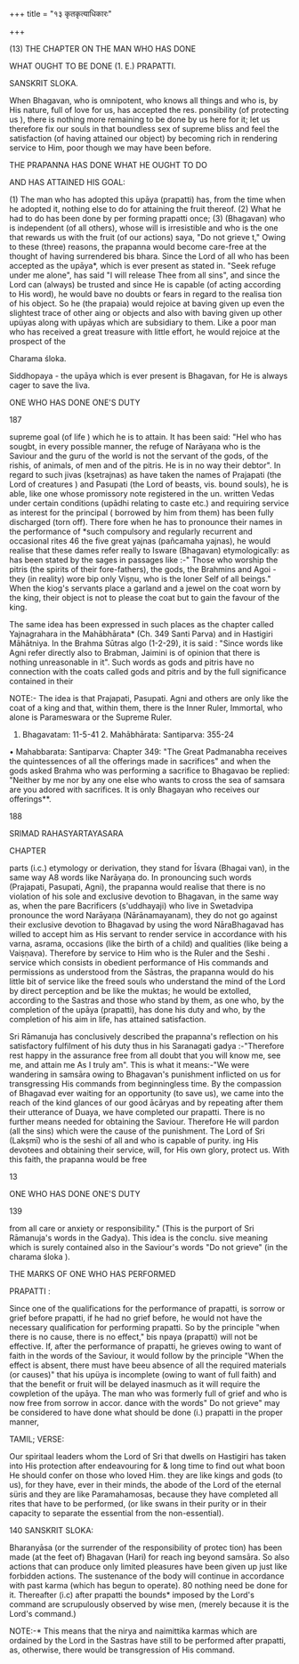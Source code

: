 +++
title = "१३ कृतकृत्याधिकारः"

+++

(13) THE CHAPTER ON THE MAN WHO HAS DONE 

WHAT OUGHT TO BE DONE (1. E.) PRAPATTI. 

SANSKRIT SLOKA. 

When Bhagavan, who is omnipotent, who knows all things and who is, by His nature, full of love for us, has accepted the res. ponsibility (of protecting us ), there is nothing more remaining to be done by us here for it; let us therefore fix our souls in that boundless sex of supreme bliss and feel the satisfaction (of having attained our object) by becoming rich in rendering service to Him, poor though we may have been before. 

THE PRAPANNA HAS DONE WHAT HE OUGHT TO DO 

AND HAS ATTAINED HIS GOAL: 

(1) The man who has adopted this upāya (prapatti) has, from the time when he adopted it, nothing else to do for attaining the fruit thereof. (2) What he had to do has been done by per forming prapatti once; (3) (Bhagavan) who is independent (of all others), whose will is irresistible and who is the one that rewards us with the fruit (of our actions) saya, "Do not grieve t," Owing to these (three) reasons, the prapanna would become care-free at the thought of having surrendered bis bhara. Since the Lord of all who has been accepted as the upāya\*, which is ever present as stated in. "Seek refuge under me alone", has said "I will release Thee from all sins", and since the Lord can (always) be trusted and since He is capable (of acting according to His word), he would bave no doubts or fears in regard to the realisa tion of his object. So he (the prapaia) would rejoice at baving given up even the slightest trace of other aing or objects and also with baving given up other upüyas along with upāyas which are subsidiary to them. Like a poor man who has received a great treasure with little effort, he would rejoice at the prospect of the 

Charama śloka. 

Siddhopaya - the upāya which is ever present is Bhagavan, for He is always cager to save the liva. 

ONE WHO HAS DONE ONE'S DUTY 

187 

supreme goal (of life ) which he is to attain. It has been said: "Hel who has sougbt, in every possible manner, the refuge of Narāyaṇa who is the Saviour and the guru of the world is not the servant of the gods, of the rishis, of animals, of men and of the pitris. He is in no way their debtor". In regard to such jivas (kṣetrajnas) as have taken the names of Prajapati (the Lord of creatures ) and Pasupati (the Lord of beasts, vis. bound souls), he is able, like one whose promissory note registered in the un. written Vedas under certain conditions (upādhi relating to caste etc.) and requiring service as interest for the principal ( borrowed by him from them) has been fully discharged (torn off). There fore when he has to pronounce their names in the performance of \*such compulsory and regularly recurrent and occasional rites 46 the five great yajnas (pañcamaha yajnas), he would realise that these dames refer really to Isware (Bhagavan) etymologically: as has been stated by the sages in passages like :-" Those who worship the pitris (the spirits of their fore-fathers), the gods, the Brahmins and Agoi - they (in reality) wore bip only Viṣṇu, who is the Ioner Self of all beings." When the kiog's servants place a garland and a jewel on the coat worn by the king, their object is not to please the coat but to gain the favour of the king. 

The same idea has been expressed in such places as the chapter called Yajnagrahara in the Mahābhārata\* (Ch. 349 Santi Parva) and in Hastigiri Māhātniya. In the Brahma Sūtras algo (1-2-29), it is said : "Since words like Agni refer directly also to Brabman, Jaimini is of opinion that there is nothing unreasonable in it". Such words as gods and pitris have no connection with the coats called gods and pitris and by the full significance contained in their 

NOTE:- The idea is that Prajapati, Pasupati. Agni and others are only like the coat of a king and that, within them, there is the Inner Ruler, Immortal, who alone is Parameswara or the Supreme Ruler. 

1. Bhagavatam: 11-5-41 2. Mahābhārata: Santiparva: 355-24 

• Mahabbarata: Santiparva: Chapter 349: "The Great Padmanabha receives the quintessences of all the offerings made in sacrifices" and when the gods asked Brahma who was performing a sacrifice to Bhagavao be replied: "Neither by me nor by any one else who wants to cross the sea of samsara are you adored with sacrifices. It is only Bhagayan who receives our offerings\*\*. 

188 

SRIMAD RAHASYARTAYASARA 

CHAPTER 

parts (i.c.) etymology or derivation, they stand for Īśvara (Bhagai van), in the same way A8 words like Narāyaṇa do. In pronouncing such words (Prajapati, Pasupati, Agni), the prapanna would realise that there is no violation of his sole and exclusive devotion to Bhagavan, in the same way as, when the pare Bacrificers (s'uddhayaji) who live in Swetadvipa pronounce the word Narāyaṇa (Nārānamayanam), they do not go against their exclusive devotion to Bhagavad by using the word NāraBhagavad has willed to accept him as His servant to render service in accordance with his varna, asrama, occasions (like the birth of a child) and qualities (like being a Vaiṣṇava). Therefore by service to Him who is the Ruler and the Seshi . service which consists in obedient performance of His commands and permissions as understood from the Sāstras, the prapanna would do his little bit of service like the freed souls who understand the mind of the Lord by direct perception and be like the muktas; he would be extolled, according to the Sastras and those who stand by them, as one who, by the completion of the upāya (prapatti), has done his duty and who, by the completion of his aim in life, has attained satisfaction. 

Sri Rāmanuja has conclusively described the prapanna's reflection on his satisfactory fulfilment of his duty thus in his Saranagati gadya :-"Therefore rest happy in the assurance free from all doubt that you will know me, see me, and attain me As I truly am". This is what it means:-"We were wandering in samsāra owing to Bhagavan's punishment inflicted on us for transgressing His commands from beginningless time. By the compassion of Bhagavad ever waiting for an opportunity (to save us), we came into the reach of the kind glances of our good ācāryas and by repeating after them their utterance of Duaya, we have completed our prapatti. There is no further means needed for obtaining the Saviour. Therefore He will pardon (all the sins) which were the cause of the punishment. The Lord of Sri (Lakṣmī) who is the seshi of all and who is capable of purity. ing His devotees and obtaining their service, will, for His own glory, protect us. With this faith, the prapanna would be free 

13 

ONE WHO HAS DONE ONE'S DUTY 

139 

from all care or anxiety or responsibility." (This is the purport of Sri Rāmanuja's words in the Gadya). This idea is the conclu. sive meaning which is surely contained also in the Saviour's words "Do not grieve" (in the charama śloka ). 

THE MARKS OF ONE WHO HAS PERFORMED 

PRAPATTI : 

Since one of the qualifications for the performance of prapatti, is sorrow or grief before prapatti, if he had no grief before, he would not have the necessary qualification for performing prapatti. So by the principle "when there is no cause, there is no effect," bis npaya (prapatti) will not be effective. If, after the performance of prapatti, he grieves owing to want of faith in the words of the Saviour, it would follow by the principle "When the effect is absent, there must have beeu absence of all the required materials (or causes)" that his upüya is incomplete (owing to want of full faith) and that the benefit or fruit will be delayed inasmuch as it will require the cowpletion of the upāya. The man who was formerly full of grief and who is now free from sorrow in accor. dance with the words" Do not grieve" may be considered to have done what should be done (i.) prapatti in the proper manner, 

TAMIL; VERSE: 

Our spiritaal leaders whom the Lord of Sri that dwells on Hastigiri has taken into His protection after endeavouring for & long time to find out what boon He should confer on those who loved Him. they are like kings and gods (to us), for they have, ever in their minds, the abode of the Lord of the eternal süris and they are like Paramahamosas, because they have completed all rites that have to be performed, (or like swans in their purity or in their capacity to separate the essential from the non-essential). 

140 SANSKRIT SLOKA: 

Bharanyāsa (or the surrender of the responsibility of protec tion) has been made (at the feet of) Bhagavan (Hari) for reach ing beyond samsāra. So also actions that can produce only limited pleasures have been given up just like forbidden actions. The sustenance of the body will continue in accordance with past karma (which has begun to operate). 80 nothing need be done for it. Thereafter (i.c) after prapatti the bounds\* imposed by the Lord's command are scrupulously observed by wise men, (merely because it is the Lord's command.) 

NOTE:-\* This means that the nirya and naimittika karmas which are ordained by the Lord in the Sastras have still to be performed after prapatti, as, otherwise, there would be transgression of His command. 
